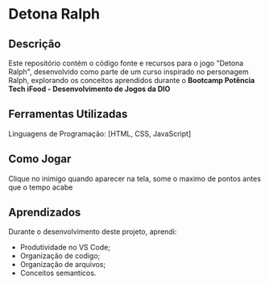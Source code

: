 # Detona Ralph


## Descrição

Este repositório contém o código fonte e recursos para o jogo "Detona Ralph", desenvolvido como parte de um curso inspirado no personagem Ralph, explorando os conceitos aprendidos durante o **Bootcamp Potência Tech iFood - Desenvolvimento de Jogos da DIO**

## Ferramentas Utilizadas

Linguagens de Programação: [HTML, CSS, JavaScript]

## Como Jogar

Clique no inimigo quando aparecer na tela, some o maximo de pontos antes que o tempo acabe

## Aprendizados

Durante o desenvolvimento deste projeto, aprendi:

- Produtividade no VS Code;
- Organização de codigo;
- Organização de arquivos;
- Conceitos semanticos.

